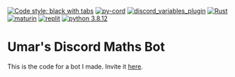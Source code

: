 [![Code style: black with tabs](<https://img.shields.io/badge/code%20style-black_(with_tabs)-000000.svg>)](https://github.com/psf/black)
[![py-cord](https://img.shields.io/badge/-pycord-5865F2.svg)](https://github.com/Pycord-Development/pycord)
[![discord_variables_plugin](https://img.shields.io/badge/-discord_variables_plugin-5865F2.svg)](https://github.com/catjacks38/discord_variables_plugin)
[![Rust](https://img.shields.io/badge/-rust-B7410E.svg)](https://github.com/rust-lang/rust)
[![maturin](https://img.shields.io/badge/-maturin-afeeee.svg)](https://github.com/PyO3/maturin)
[![replit](https://img.shields.io/badge/-replit-000000.svg)](https://replit.com/new/python)
[![python 3.8.12](https://img.shields.io/badge/python-v3.8.12-00ff00.svg)](https://github.com/python/cpython/tree/v3.8.12)
# Umar's Discord Maths Bot

This is the code for a bot I made. Invite it
[here](https://discord.com/api/oauth2/authorize?client_id=837830928075194389&permissions=0&scope=bot%20applications.commands).

<!--Insert documentation when bothered
